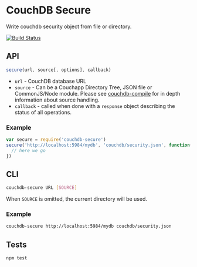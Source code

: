 # CouchDB Secure
Write couchdb security object from file or directory.

[![Build
Status](https://travis-ci.org/jo/couchdb-secure.svg?branch=master)](https://travis-ci.org/jo/couchdb-secure)


## API

```js
secure(url, source[, options], callback)
```

* `url` - CouchDB database URL
* `source` -  Can be a  Couchapp Directory Tree, JSON file or CommonJS/Node module. Please see [couchdb-compile](https://github.com/jo/couchdb-compile) for in depth information about source handling.
* `callback` - called when done with a `response` object describing the status of all operations.

### Example

```js
var secure = require('couchdb-secure')
secure('http://localhost:5984/mydb', 'couchdb/security.json', function(error, response) {
  // here we go
})
```

## CLI

```sh
couchdb-secure URL [SOURCE]
```

When `SOURCE` is omitted, the current directory will be used.


### Example
```sh
couchdb-secure http://localhost:5984/mydb couchdb/security.json
```

## Tests
```sh
npm test
```
